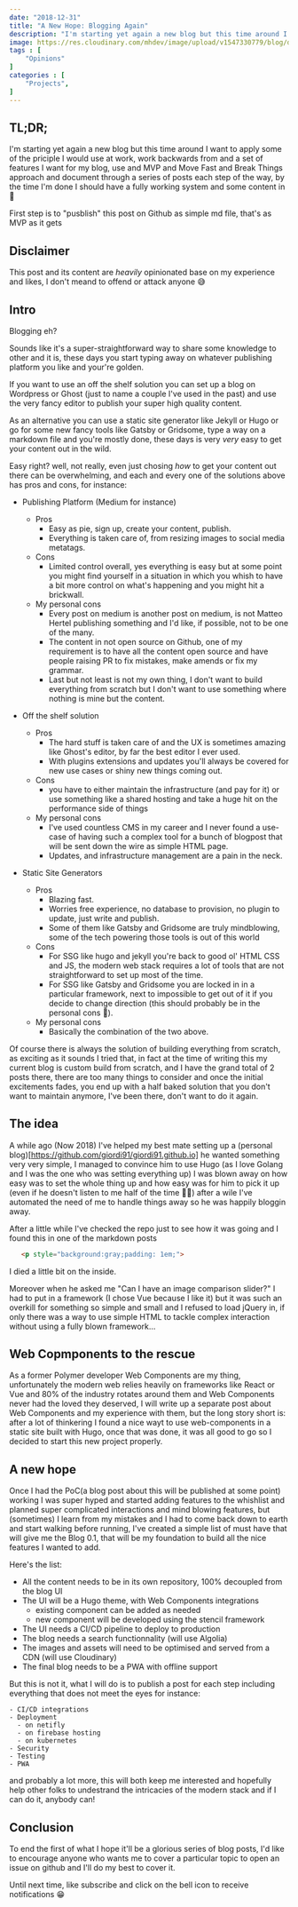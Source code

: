 ```yaml
---
date: "2018-12-31"
title: "A New Hope: Blogging Again"
description: "I'm starting yet again a new blog but this time around I want to apply some of the priciple I would use at work, working backwards from and a set of features I want for my blog, come along for the ride!"
image: https://res.cloudinary.com/mhdev/image/upload/v1547330779/blog/defaultImages/covers/8.jpg
tags : [
    "Opinions"
]
categories : [
    "Projects",
]
---
```


## TL;DR;
I'm starting yet again a new blog but this time around I want to apply some of the priciple I would use at work, work backwards from and a set of features I want for my blog, use and MVP and Move Fast and Break Things approach and document through a series of posts each step of the way, by the time I'm done I should have a fully working system and some content in 🙌 

First step is to "pusblish" this post on Github as simple md file, that's as MVP as it gets 

## Disclaimer

This post and its content are *heavily* opinionated base on my experience and likes, I don't meand to offend or attack anyone 😅

## Intro

Blogging eh?

Sounds like it's a super-straightforward way to share some knowledge to other and it is, these days you start typing away on whatever publishing platform you like and your're golden.

If you want to use an off the shelf solution you can set up a blog on Wordpress or Ghost (just to name a couple I've used in the past) and use the very fancy editor to publish your super high quality content.

As an alternative you can use a static site generator like Jekyll or Hugo or go for some new fancy tools like Gatsby or Gridsome, type a way on a markdown file and you're mostly done, these days is very _very_ easy to get your content out in the wild.

Easy right? well, not really, even just chosing _how_ to get your content out there can be overwhelming, and each and every one of the solutions above has pros and cons, for instance:

- Publishing Platform (Medium for instance)
    - Pros
      - Easy as pie, sign up, create your content, publish.
      - Everything is taken care of, from resizing images to social media metatags.
    - Cons
      -  Limited control overall, yes everything is easy but at some point you might find yourself in a situation in which you whish to have a bit more control on what's happening and you might hit a brickwall.
    - My personal cons
      -  Every post on medium is another post on medium, is not Matteo Hertel publishing something and I'd like, if possible, not to be one of the many.
      - The content in not open source on Github, one of my requirement is to have all the content open source and have people raising PR to fix mistakes, make amends or fix my grammar.
      - Last but not least is not my own thing, I don't want to build everything from scratch but I don't want to use something where nothing is mine but the content.


- Off the shelf solution
    - Pros
      - The hard stuff is taken care of and the UX is sometimes amazing like Ghost's editor, by far the best editor I ever used.
      - With plugins extensions and updates you'll always be covered for new use cases or shiny new things coming out.
    - Cons
      - you have to either maintain the infrastructure (and pay for it) or use something like a shared hosting and take a huge hit on the performance side of things 
    - My personal cons
      -  I've used countless CMS in my career and I never found a use-case of having such a complex tool for a bunch of blogpost that will be sent down the wire as simple HTML page.
      - Updates, and infrastructure management are a pain in the neck.


- Static Site Generators
    - Pros
      - Blazing fast.
      - Worries free experience, no database to provision, no plugin to update, just write and publish.
      - Some of them like Gatsby and Gridsome are truly mindblowing, some of the tech powering those tools is out of this world
    - Cons
      -  For SSG like hugo and jekyll you're back to good ol' HTML CSS and JS, the modern web stack requires a lot of tools that are not straightforward to set up most of the time.
      -  For SSG like Gatsby and Gridsome you are locked in in a particular framework, next to impossible to get out of it if you decide to change direction (this should probably be in the personal cons 🤔).
    - My personal cons
      - Basically the combination of the two above.

Of course there is always the solution of building everything from scratch, as exciting as it sounds I tried that, in fact at the time of writing this my current blog is custom build from scratch, and I have the grand total of 2 posts there, there are too many things to consider and once the initial excitements fades, you end up with a half baked solution that you don't want to maintain anymore, I've been there, don't want to do it again.

## The idea
A while ago (Now 2018) I've helped my best mate setting up a (personal blog)[https://github.com/giordi91/giordi91.github.io] he wanted something very very simple, I managed to convince him to use Hugo (as I love Golang and I was the one who was setting everything up) I was blown away on how easy was to set the whole thing up and how easy was for him to pick it up (even if he doesn't listen to me half of the time 🤷‍♂️) after a wile I've automated the need of me to handle things away so he was happily bloggin away.

After a little while I've checked the repo just to see how it was going and I found this in one of the markdown posts

```html
   <p style="background:gray;padding: 1em;">
```

I died a little bit on the inside.

Moreover when he asked me "Can I have an image comparison slider?" I had to put in a framework (I chose Vue because I like it) but it was such an overkill for  something so simple and small and I refused to load jQuery in, if only there was a way to use simple HTML to tackle complex interaction without using a fully blown framework...

## Web Copmponents to the rescue

As a former Polymer developer Web Components are my thing, unfortunately the modern web relies heavily on frameworks like React or Vue and 80% of the industry rotates around them and Web Components never had the loved they deserved, I will write up a separate post about Web Components and my experience with them, but the long story short is: after a lot of thinkering I found a nice wayt to use web-components in a static site built with Hugo, once that was done, it was all good to go so I decided to start this new project properly.

## A new hope
Once I had the PoC(a blog post about this will be published at some point) working I was super hyped and started adding features to the whishlist and planned super complicated interactions and mind blowing features, but (sometimes) I learn from my mistakes and I had to come back down to earth and start walking before running, I've created a simple list of must have that will give me the Blog 0.1, that will be my foundation to build all the nice features I wanted to add.

Here's the list:
- All the content needs to be in its own repository, 100% decoupled from the blog UI
- The UI will be a Hugo theme, with Web Components integrations
  - existing component can be added as needed
  - new component will be developed using the stencil framework
- The UI needs a CI/CD pipeline to deploy to production
- The blog needs a search functionnality (will use Algolia)
- The images and assets will need to be optimised and served from a CDN (will use Cloudinary)
- The final blog needs to be a PWA with offline support

But this is not it, what I will do is to publish a post for each step including everything that does not meet the eyes for instance:

    - CI/CD integrations
    - Deployment
      - on netifly
      - on firebase hosting
      - on kubernetes
    - Security
    - Testing
    - PWA

and probably a lot more, this will both keep me interested and hopefully help other folks to undestrand the intricacies of the modern stack and if I can do it, anybody can!

## Conclusion
To end the first of what I hope it'll be a glorious series of blog posts, I'd like to encourage anyone who wants me to cover a particular topic to open an issue on github and I'll do my best to cover it.

Until next time, like subscribe and click on the bell icon to receive notifications 😁
